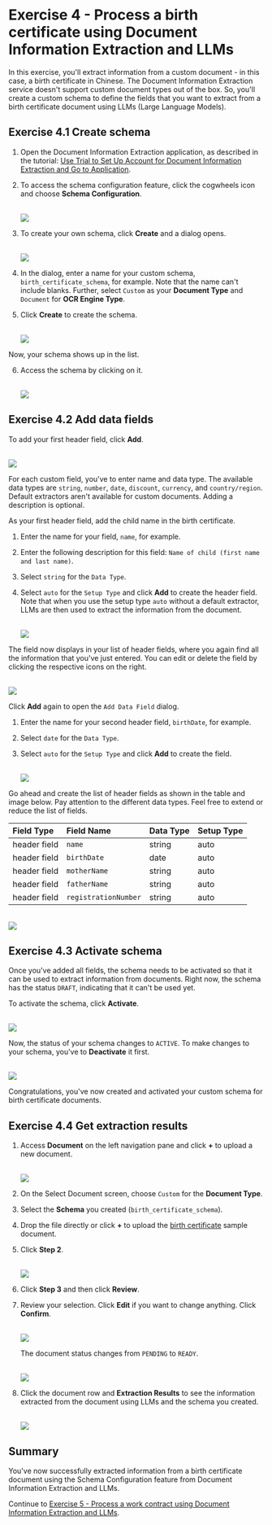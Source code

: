 # Exercise 4 - Process a birth certificate using Document Information Extraction and LLMs

In this exercise, you'll extract information from a custom document - in this case, a birth certificate in Chinese. The Document Information Extraction service doesn't support custom document types out of the box. So, you'll create a custom schema to define the fields that you want to extract from a birth certificate document using LLMs (Large Language Models).

## Exercise 4.1 Create schema

1. Open the Document Information Extraction application, as described in the tutorial: [Use Trial to Set Up Account for Document Information Extraction and Go to Application](https://developers.sap.com/tutorials/cp-aibus-dox-booster-app.html).

2. To access the schema configuration feature, click the cogwheels icon and choose **Schema Configuration**.

    <br>![](/exercises/ex4/images/access-schema-configuration.png)

3. To create your own schema, click **Create** and a dialog opens.

    <br>![](/exercises/ex4/images/create-schema.png)

4. In the dialog, enter a name for your custom schema, `birth_certificate_schema`, for example. Note that the name can't include blanks. Further, select `Custom` as your **Document Type** and `Document` for **OCR Engine Type**.

5. Click **Create** to create the schema.

    <br>![](/exercises/ex4/images/create-schema-dialog.png)

Now, your schema shows up in the list. 

6. Access the schema by clicking on it.

    <br>![](/exercises/ex4/images/access-schema.png)



## Exercise 4.2 Add data fields

To add your first header field, click **Add**.

<br>![](/exercises/ex4/images/add-field.png)

For each custom field, you've to enter name and data type. The available data types are `string`, `number`, `date`, `discount`, `currency`, and `country/region`. Default extractors aren't available for custom documents. Adding a description is optional.

As your first header field, add the child name in the birth certificate.

1. Enter the name for your field, `name`, for example.
   
2. Enter the following description for this field: `Name of child (first name and last name)`.

3. Select `string` for the `Data Type`.

4. Select `auto` for the `Setup Type` and click **Add** to create the header field. Note that when you use the setup type `auto` without a default extractor, LLMs are then used to extract the information from the document.

    <br>![](/exercises/ex4/images/add-name.png)

The field now displays in your list of header fields, where you again find all the information that you've just entered. You can edit or delete the field by clicking the respective icons on the right.

<br>![](/exercises/ex4/images/added-name.png)

Click **Add** again to open the `Add Data Field` dialog.

1. Enter the name for your second header field, `birthDate`, for example.

2. Select `date` for the `Data Type`.

3. Select `auto` for the `Setup Type` and click **Add** to create the field.

    <br>![](/exercises/ex4/images/add-birthDate.png)

Go ahead and create the list of header fields as shown in the table and image below. Pay attention to the different data types. Feel free to extend or reduce the list of fields.

|  Field Type		    |  Field Name             | Data Type     | Setup Type   
|  :------------------- |  :-------------------	  | :----------   | :----------    
|  header field         |  `name`                 | string        | auto       
|  header field         |  `birthDate`            | date          | auto
|  header field         |  `motherName`           | string        | auto           
|  header field         |  `fatherName`           | string        | auto       
|  header field         |  `registrationNumber`   | string        | auto       
             

<br>![](/exercises/ex4/images/all-fields.png)



## Exercise 4.3 Activate schema

Once you've added all fields, the schema needs to be activated so that it can be used to extract information from documents. Right now, the schema has the status `DRAFT`, indicating that it can't be used yet.

To activate the schema, click **Activate**.

<br>![](/exercises/ex4/images/activate.png)

Now, the status of your schema changes to `ACTIVE`. To make changes to your schema, you've to **Deactivate** it first.

<br>![](/exercises/ex4/images/active.png)

Congratulations, you've now created and activated your custom schema for birth certificate documents.



## Exercise 4.4 Get extraction results

1.  Access **Document** on the left navigation pane and click **+** to upload a new document.

    <br>![](/exercises/ex4/images/add-document.png)

2. On the Select Document screen, choose `Custom` for the **Document Type**.

3. Select the **Schema** you created (`birth_certificate_schema`).

4. Drop the file directly or click **+** to upload the [birth certificate](https://github.com/SAP-samples/teched2023-AI284v/blob/main/exercises/ex4/files/birth_certificate.png) sample document.

5. Click **Step 2**.

    <br>![](/exercises/ex4/images/upload.png)

6. Click **Step 3** and then click **Review**.

7. Review your selection. Click **Edit** if you want to change anything. Click **Confirm**.

    <br>![](/exercises/ex4/images/review.png)

    The document status changes from `PENDING` to `READY`.

    <br>![](/exercises/ex4/images/ready.png)

8. Click the document row and **Extraction Results** to see the information extracted from the document using LLMs and the schema you created.

    <br>![](/exercises/ex4/images/results.png)

   

## Summary

You've now successfully extracted information from a birth certificate document using the Schema Configuration feature from Document Information Extraction and LLMs.

Continue to [Exercise 5 - Process a work contract using Document Information Extraction and LLMs](../ex5/README.md).
